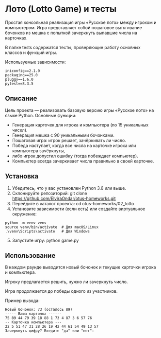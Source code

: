 # Лото (Lotto Game) и тесты

Простая консольная реализация игры «Русское лото» между игроком и компьютером. 
Игра представляет собой пошаговое вытягивание бочонков из мешка с попыткой 
зачеркнуть выпавшие числа на карточках.

В папке tests содержатся тесты, проверяющие работу основных классов и функций игры.

Используемые зависимости:
```
iniconfig==2.1.0
packaging==25.0
pluggy==1.6.0
pytest==8.3.5
```
## Описание

Цель проекта — реализовать базовую версию игры «Русское лото» на языке Python. 
Основные функции:

- Генерация карточек для игрока и компьютера (по 15 уникальных чисел).
- Генерация мешка с 90 уникальными бочонками.
- Пошаговая игра: игрок решает, зачёркивать ли число.
- Победа наступает, когда все числа на карточке игрока или компьютера зачёркнуты,
- либо игрок допустил ошибку (тогда побеждает компьютер).
- Компьютер всегда зачеркивает числа правильно в своей карточке.

## Установка

1. Убедитесь, что у вас установлен Python 3.6 или выше.
2. Склонируйте репозиторий: git clone https://github.com/ElviraOndar/otus-homeworks.git
3. Перейдите в каталог проекта: cd otus-homeworks/02_lotto
4. Установите зависимости (если есть) или создайте виртуальное окружение:
```
python -m venv venv
source venv/bin/activate  # Для macOS/Linux
.\venv\Scripts\activate   # Для Windows
```
5. Запустите игру: python game.py

## Использование

В каждом раунде выводится новый бочонок и текущие карточки игрока и компьютера.

Игроку предлагается решить, нужно ли зачеркнуть число.

Игра продолжается до победы одного из участников.

Пример вывода:
```
Новый бочонок: 73 (осталось 89)
----- Ваша карточка ------
75 89 44 79 39 18 88 1 73 4 87 3 6 57 76
-- Карточка компьютера ---
22 5 51 47 31 28 26 19 42 44 61 54 49 13 57
Зачеркнуть цифру? Введите "да" или "нет":
```